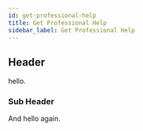 ```yaml
---
id: get-professional-help
title: Get Professional Help
sidebar_label: Get Professional Help
---
```


## Header

hello.

### Sub Header

And hello again.
